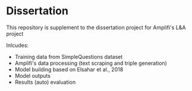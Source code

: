 # Dissertation

This repository is supplement to the dissertation project for Amplifi's L&A project

Inlcudes: 
- Training data from SimpleQuestions dataset
- Amplifi's data processing (text scraping and triple generation)
- Model building based on Elsahar et al., 2018
- Model outputs
- Results (auto) evaluation
